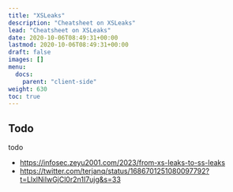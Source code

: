 ```yaml
---
title: "XSLeaks"
description: "Cheatsheet on XSLeaks"
lead: "Cheatsheet on XSLeaks"
date: 2020-10-06T08:49:31+00:00
lastmod: 2020-10-06T08:49:31+00:00
draft: false
images: []
menu:
  docs:
    parent: "client-side"
weight: 630
toc: true
---
```


## Todo

todo

- https://infosec.zeyu2001.com/2023/from-xs-leaks-to-ss-leaks
- https://twitter.com/terjanq/status/1686701251080097792?t=LlxlNiIwGjCl0r2n1I7ujg&s=33